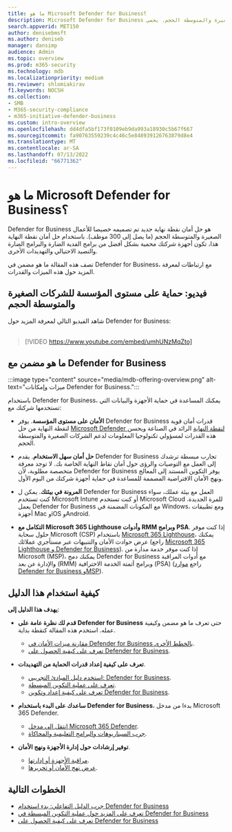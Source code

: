 ```yaml
---
title: ما هو Microsoft Defender for Business؟
description: Microsoft Defender for Business هو حل أمان عبر الإنترنت للشركات الصغيرة والمتوسطة الحجم. يحمي Defender for Business من التهديدات عبر أجهزتك.
search.appverid: MET150
author: denisebmsft
ms.author: deniseb
manager: dansimp
audience: Admin
ms.topic: overview
ms.prod: m365-security
ms.technology: mdb
ms.localizationpriority: medium
ms.reviewer: shlomiakirav
f1.keywords: NOCSH
ms.collection:
- SMB
- M365-security-compliance
- m365-initiative-defender-business
ms.custom: intro-overview
ms.openlocfilehash: dd4dfa5bf173f0109eb9da993a18930c5b67f667
ms.sourcegitcommit: fa90763559239c4c46c5e848939126763879d8e4
ms.translationtype: MT
ms.contentlocale: ar-SA
ms.lasthandoff: 07/13/2022
ms.locfileid: "66771362"
---
```

# <a name="what-is-microsoft-defender-for-business"></a>ما هو Microsoft Defender for Business؟

Defender for Business هو حل أمان نقطة نهاية جديد تم تصميمه خصيصا للأعمال الصغيرة والمتوسطة الحجم (ما يصل إلى 300 موظف). باستخدام حل أمان نقطة النهاية هذا، تكون أجهزة شركتك محمية بشكل أفضل من برامج الفدية الضارة والبرامج الضارة والتصيد الاحتيالي والتهديدات الأخرى. 

تصف هذه المقالة ما هو مضمن في Defender for Business، مع ارتباطات لمعرفة المزيد حول هذه الميزات والقدرات.


## <a name="video-enterprise-grade-protection-for-small-and-medium-sized-businesses"></a>فيديو: حماية على مستوى المؤسسة للشركات الصغيرة والمتوسطة الحجم

شاهد الفيديو التالي لمعرفة المزيد حول Defender for Business: <br/><br/>

> [!VIDEO https://www.youtube.com/embed/umhUNzMqZto]

## <a name="whats-included-with-defender-for-business"></a>ما هو مضمن مع Defender for Business

:::image type="content" source="media/mdb-offering-overview.png" alt-text="ميزات وإمكانات Defender for Business.":::

باستخدام Defender for Business، يمكنك المساعدة في حماية الأجهزة والبيانات التي تستخدمها شركتك مع:

- **الأمان على مستوى المؤسسة**. يوفر Defender for Business قدرات أمان قوية لنقطة النهاية من حل [Microsoft Defender لنقطة النهاية](../defender-endpoint/microsoft-defender-endpoint.md) الرائد في الصناعة ويحسن هذه القدرات لمسؤولي تكنولوجيا المعلومات لدعم الشركات الصغيرة والمتوسطة الحجم.

- **حل أمان سهل الاستخدام**. يقدم Defender for Business تجارب مبسطة ترشدك إلى العمل مع التوصيات والرؤى حول أمان نقاط النهاية الخاصة بك. لا توجد معرفة متخصصة مطلوبة، لأن Defender for Business يوفر التكوين المستند إلى المعالج ونهج الأمان الافتراضية المصممة للمساعدة في حماية أجهزة شركتك من اليوم الأول.

- **المرونة في بيئتك**. يمكن ل Defender for Business العمل مع بيئة عملك، سواء كنت تستخدم Microsoft Intune أو كنت تستخدم Microsoft Cloud للمرة الجديدة. يعمل Defender for Business مع المكونات المضمنة في Windows، ومع تطبيقات أجهزة Mac وiOS وAndroid.

- **التكامل مع Microsoft 365 Lighthouse وأدوات RMM وبرامج PSA**. إذا كنت موفر حلول سحابة Microsoft (CSP) باستخدام [Microsoft 365 Lighthouse](../../lighthouse/m365-lighthouse-overview.md)، يمكنك عرض حوادث الأمان والتنبيهات عبر مستأجري عملائك (راجع [Microsoft 365 Lighthouse و Defender for Business](mdb-lighthouse-integration.md)). إذا كنت موفر خدمة مدارة من Microsoft (MSP)، يمكنك دمج Defender for Business مع أدوات المراقبة والإدارة عن بعد (RMM) وبرامج أتمتة الخدمة الاحترافية (PSA) (راجع [موارد Defender for Business وMSP](mdb-partners.md)).

## <a name="how-to-use-this-guide"></a>كيفية استخدام هذا الدليل

**يهدف هذا الدليل إلى**:

- **قدم لك نظرة عامة على Defender for Business** حتى تعرف ما هو مضمن وكيفية عمله. استخدم هذه المقالة كنقطة بداية.
   - [مقارنة ميزات الأمان في Defender for Business بالخطط الأخرى](compare-mdb-m365-plans.md).
   - [تعرف على كيفية الحصول على Defender for Business](get-defender-business.md).

- **تعرف على كيفية إعداد قدرات الحماية من التهديدات**. 
   - [استخدم دليل المبادئ التجريبي: Defender for Business](trial-playbook-defender-business.md).
   - [تعرف على عملية التكوين المبسطة](mdb-simplified-configuration.md).
   - [تعرف على كيفية إعداد وتكوين Defender for Business](mdb-setup-configuration.md).

- **ساعدك على البدء باستخدام Defender for Business**، بدءا من مدخل Microsoft 365 Defender. 
   - [انتقل إلى مدخل Microsoft 365 Defender](mdb-get-started.md).
   - [جرب السيناريوهات والبرامج التعليمية والمحاكاة](mdb-tutorials.md).

- **توفير إرشادات حول إدارة الأجهزة ونهج الأمان**.
   - [مراقبة الأجهزة أو إدارتها](mdb-manage-devices.md).
   - [عرض نهج الأمان أو تحريرها](mdb-view-edit-policies.md).

## <a name="next-steps"></a>الخطوات التالية

- [جرب الدليل التفاعلي: بدء استخدام Defender for Business](https://aka.ms/MDB-GetStartedGuide)
- [تعرف على المزيد حول عملية التكوين المبسطة في Defender for Business](mdb-simplified-configuration.md)
- [تعرف على كيفية الحصول على Defender for Business](get-defender-business.md)
